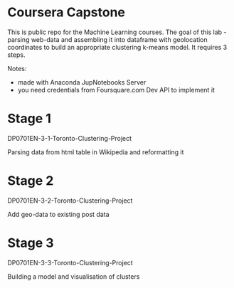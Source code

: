 # Coursera Capstone

This is public repo for the Machine Learning courses.
The goal of this lab - parsing web-data and assembling it into dataframe with geolocation coordinates to build
an appropriate clustering k-means model. It requires 3 steps.

Notes:
- made with Anaconda JupNotebooks Server
- you need credentials from Foursquare.com Dev API to implement it

# Stage 1
DP0701EN-3-1-Toronto-Clustering-Project

Parsing data from html table in Wikipedia and reformatting it

# Stage 2
DP0701EN-3-2-Toronto-Clustering-Project

Add geo-data to existing post data

# Stage 3
DP0701EN-3-3-Toronto-Clustering-Project

Building a model and visualisation of clusters
